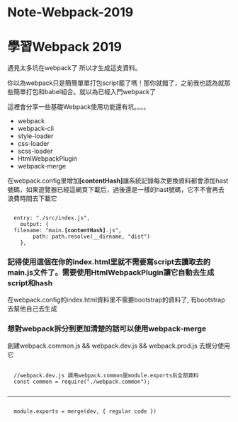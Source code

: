 # Note-Webpack-2019

<h1>學習Webpack 2019</h1>
<p>遇見太多坑在webpack了 所以才生成這支資料。</p>
<p>你以為webpack只是簡簡單單打包script罷了嗎！那你就錯了，之前我也認為就那些簡單打包和babel組合。就以為已經入門webpack了</p>
<p>這裡會分享一些基礎Webpack使用功能還有坑。。。。</p>
<ul>
  <li>webpack</li>
  <li>webpack-cli</li>
  <li>style-loader</li>
  <li>css-loader</li>
  <li>scss-loader</li>
  <li>HtmlWebpackPlugin</li>
  <li>webpack-merge</li>
</ul>

<p>在webpack.config里增加<strong>[contentHash]</strong>讓系統記錄每次更換資料都會添加hast號碼，如果遊覽器已經這網頁下載后，過後還是一樣的hast號碼，它不不會再去浪費時間去下載它</p>
<code>
  entry: "./src/index.js",
    output: {
  filename: "main.<strong>[contentHash]</strong>.js",
        path: path.resolve(__dirname, "dist")
    },
</code>

<h3>記得使用這個在你的index.html里就不需要寫script去讀取去的main.js文件了。需要使用HtmlWebpackPlugin讓它自動去生成script和hash</h3>
<p>在webpack.config的index.html資料里不需要bootstrap的資料了, 有bootstrap去幫他自己去生成</p>

<h3>想對webpack拆分到更加清楚的話可以使用webpack-merge</h3>
<p>創建webpack.common.js && webpack.dev.js && webpack.prod.js 去規分使用它</p>

<code>
  //webpack.dev.js 調用webpack.common里module.exports后全部資料
  const common = require("./webpack.common");
  <hr>
  module.exports = merge(dev, { regular code })
</code>
